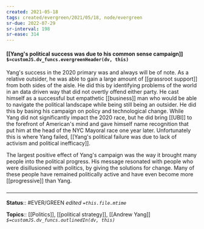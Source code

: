 ```yaml
---
created: 2021-05-18
tags: created/evergreen/2021/05/18, node/evergreen
sr-due: 2022-07-29
sr-interval: 198
sr-ease: 314
---
```


#### [[Yang's political success was due to his common sense campaign]] `$=customJS.dv_funcs.evergreenHeader(dv, this)`

Yang's success in the 2020 primary was and always will be of note. As a relative outsider, he was able to gain a large amount of [[grassroot support]] from both sides of the aisle. He did this by identifying problems of the world in an data driven way that did not overtly offend either party. He cast himself as a successful but empathetic [[business]] man who would be able to navigate the political landscape while being still being an outsider. He did this by basing his campaign on policy and technological change. While Yang did not significantly impact the 2020 race, but he did bring [[UBI]] to the forefront of American's mind and gave himself name recognition that put him at the head of the NYC Mayoral race one year later. Unfortunately this is where Yang failed, [[Yang's political failure was due to lack of activism and political inefficacy]].

The largest positive effect of Yang's campaign was the way it brought many people into the political progress. His message resonated with people who were disillusioned with politics, by giving the solutions for change. Many of these people have remained politically active and have even become more [[progressive]] than Yang.

### <hr class="footnote"/>

**Status**:: #EVER/GREEN
*edited `=this.file.mtime`*

**Topics**:: [[Politics]], [[political strategy]], [[Andrew Yang]]
*`$=customJS.dv_funcs.outlinedIn(dv, this)`*

